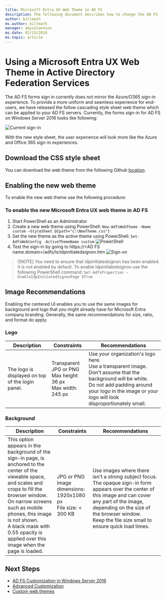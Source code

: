 ```yaml
---
title: Microsoft Entra UX Web Theme in AD FS
description: The following document describes how to change the AD FS forms sign-in so that it resembles the Microsoft Entra user experience.
author: billmath
ms.author: billmath
manager: amycolannino
ms.date: 02/13/2024
ms.topic: article
---
```


# Using a Microsoft Entra UX Web Theme in Active Directory Federation Services
The AD FS forms sign in currently does not mirror the Azure/O365 sign-in experience.  To provide a more uniform and seamless experience for end-users, we have released the follow cascading style sheet web theme which can be applied to your AD FS servers.  Currently, the forms sign-in for AD FS on Windows Server 2016 looks like following:

![Current sign-in](media/Azure-UX-Web-Theme-in-AD-FS/one.png)


With the new style sheet, the user experience will look more like the Azure and Office 365 sign-in experiences.

## Download the CSS style sheet
You can download the web theme from the following Github [location](https://github.com/Microsoft/adfsWebCustomization/tree/master/centeredUi).


## Enabling the new web theme
To enable the new web theme use the following procedure:

<a name='to-enable-the-new-azure-ad-ux-web-theme-in-ad-fs'></a>

### To enable the new Microsoft Entra UX web theme in AD FS
1. Start PowerShell as an Administrator
2. Create a new web theme using PowerShell:  `New-AdfsWebTheme –Name custom –StyleSheet @{path="c:\NewTheme.css"}`
3. Set the new theme as the active theme using PowerShell:  `Set-AdfsWebConfig -ActiveThemeName custom`
   ![PowerShell](media/Azure-UX-Web-Theme-in-AD-FS/two.png)
4. Test the sign-in by going to https://\<AD FS name.domain>/adfs/ls/idpinitiatedsignon.htm
   ![Sign-on](media/Azure-UX-Web-Theme-in-AD-FS/three.png)

> ![NOTE]
> You need to ensure that idpinitiatedsignon has been enabled.  It is not enabled by default.  To enable idpinitiatedsignon use the following PowerShell command:  `Set-AdfsProperties –EnableIdpInitiatedSignonPage $True`

## Image Recommendations
Enabling the centered UI enables you to use the same images for background and logo that you might already have for Microsoft Entra company branding. Generally, the same recommendations for size, ratio, and format do apply.

### Logo

Description | Constraints | Recommendations
------- | ------- | ----------
The logo is displayed on top of the login panel. | Transparent JPG or PNG<br>Max height: 36 px<br>Max width: 245 px | Use your organization's logo here.<br>Use a transparent image. Don't assume that the background will be white.<br>Do not add padding around your logo in the image or your logo will look disproportionately small.

### Background

Description | Constraints | Recommendations
------- | ------- | ----------
This option appears in the background of the sign-in page, is anchored to the center of the viewable space, and scales and crops to fill the browser window.    <br>On narrow screens such as mobile phones, this image is not shown.<br>A black mask with 0.55 opacity is applied over this image when the page is loaded. | JPG or PNG<br>Image dimensions: 1920x1080 px<br>File size: &lt; 300 KB | <br>Use images where there isn't a strong subject focus. The opaque sign-in form appears over the center of this image and can cover any part of the image, depending on the size of the browser window.<br>Keep the file size small to ensure quick load times.

## Next Steps
- [AD FS Customization in Windows Server 2016](./ad-fs-customization-in-windows-server.md)
- [Advanced Customization](Advanced-Customization-of-AD-FS-Sign-in-Pages.md)
- [Custom web themes](Custom-Web-Themes-in-AD-FS.md)
